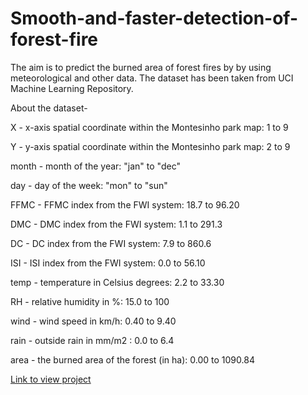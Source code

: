 # Smooth-and-faster-detection-of-forest-fire
 The aim is to predict the burned area of forest fires by by using meteorological and other data. The dataset has been taken from UCI Machine Learning Repository.

About the dataset-

X - x-axis spatial coordinate within the Montesinho park map: 1 to 9

Y - y-axis spatial coordinate within the Montesinho park map: 2 to 9

month - month of the year: "jan" to "dec"

day - day of the week: "mon" to "sun"

FFMC - FFMC index from the FWI system: 18.7 to 96.20

DMC - DMC index from the FWI system: 1.1 to 291.3

DC - DC index from the FWI system: 7.9 to 860.6

ISI - ISI index from the FWI system: 0.0 to 56.10

temp - temperature in Celsius degrees: 2.2 to 33.30

RH - relative humidity in %: 15.0 to 100

wind - wind speed in km/h: 0.40 to 9.40

rain - outside rain in mm/m2 : 0.0 to 6.4

area - the burned area of the forest (in ha): 0.00 to 1090.84

[Link to view project](https://saveourforests.herokuapp.com/)

